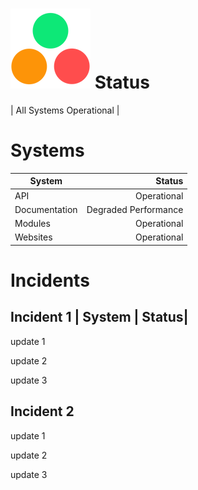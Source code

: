 # ![status-logo](https://raw.githubusercontent.com/jayfk/statuspage/master/template/logo.png) Status

| All Systems Operational |

# Systems

| System	| Status	|
| ------------- | ------------:	|
| API		| Operational	|
| Documentation	| Degraded Performance	|
| Modules	| Operational	|
| Websites	| Operational	|

# Incidents

## Incident 1 | System | Status|

update 1

update 2

update 3

## Incident 2

update 1

update 2

update 3
